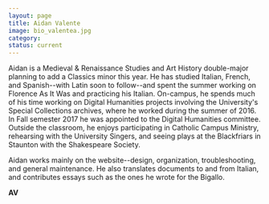 ```yaml
---
layout: page
title: Aidan Valente
image: bio_valentea.jpg
category:
status: current
---
```


Aidan is a Medieval & Renaissance Studies and Art History double-major planning to add a Classics minor this year. He has studied Italian, French, and Spanish--with Latin soon to follow--and spent the summer working on Florence As It Was and practicing his Italian. On-campus, he spends much of his time working on Digital Humanities projects involving the University's Special Collections archives, where he worked during the summer of 2016. In Fall semester 2017 he was appointed to the Digital Humanities committee. Outside the classroom, he enjoys participating in Catholic Campus Ministry, rehearsing with the University Singers, and seeing plays at the Blackfriars in Staunton with the Shakespeare Society.

Aidan works mainly on the website--design, organization, troubleshooting, and general maintenance. He also translates documents to and from Italian, and contributes essays such as the ones he wrote for the Bigallo.

__AV__
